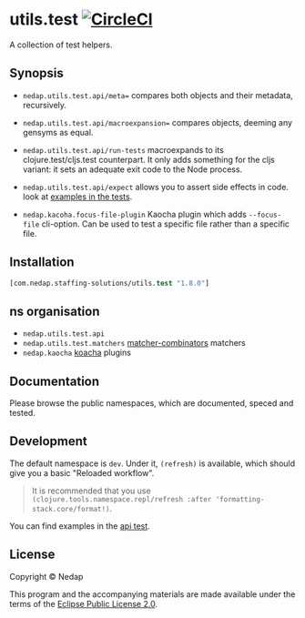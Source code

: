 # utils.test [![CircleCI](https://circleci.com/gh/nedap/utils.test.svg?style=svg&circle-token=40d5b1ddb5290559200d8569aeeba8ef70ef1883)](https://circleci.com/gh/nedap/utils.test)

A collection of test helpers.

## Synopsis

* `nedap.utils.test.api/meta=` compares both objects and their metadata, recursively.

* `nedap.utils.test.api/macroexpansion=` compares objects, deeming any gensyms as equal.

* `nedap.utils.test.api/run-tests` macroexpands to its clojure.test/cljs.test counterpart. It only adds something for the cljs variant: it sets an adequate exit code to the Node process.

* `nedap.utils.test.api/expect` allows you to assert side effects in code. look at [examples in the tests](https://github.com/nedap/utils.test/blob/55021bf884fb06aa3cb9d2706ffe6816a2923e45/test/unit/nedap/utils/test/api.cljc#L119-L123).

* `nedap.kacoha.focus-file-plugin` Kaocha plugin which adds `--focus-file` cli-option. Can be used to test a specific file rather than a specific file.

## Installation

```clojure
[com.nedap.staffing-solutions/utils.test "1.8.0"]
```

## ns organisation

 - `nedap.utils.test.api` 
 - `nedap.utils.test.matchers` [matcher-combinators](https://github.com/nubank/matcher-combinators) matchers
 - `nedap.kaocha` [koacha](https://github.com/lambdaisland/kaocha) plugins

## Documentation

Please browse the public namespaces, which are documented, speced and tested.

## Development

The default namespace is `dev`. Under it, `(refresh)` is available, which should give you a basic "Reloaded workflow".

> It is recommended that you use `(clojure.tools.namespace.repl/refresh :after 'formatting-stack.core/format!)`.

You can find examples in the [api test](test/unit/nedap/utils/test/api.cljc).

## License

Copyright © Nedap

This program and the accompanying materials are made available under the terms of the [Eclipse Public License 2.0](https://www.eclipse.org/legal/epl-2.0).
